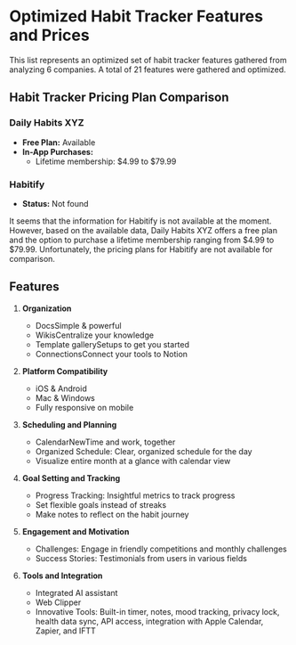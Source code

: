 # Optimized Habit Tracker Features and Prices

This list represents an optimized set of habit tracker features gathered from analyzing 6 companies. A total of 21 features were gathered and optimized.

## Habit Tracker Pricing Plan Comparison

### Daily Habits XYZ
- **Free Plan:** Available
- **In-App Purchases:** 
  - Lifetime membership: $4.99 to $79.99

### Habitify
- **Status:** Not found

It seems that the information for Habitify is not available at the moment. However, based on the available data, Daily Habits XYZ offers a free plan and the option to purchase a lifetime membership ranging from $4.99 to $79.99. Unfortunately, the pricing plans for Habitify are not available for comparison.

## Features
1. **Organization**
   - DocsSimple & powerful
   - WikisCentralize your knowledge
   - Template gallerySetups to get you started
   - ConnectionsConnect your tools to Notion

2. **Platform Compatibility**
   - iOS & Android
   - Mac & Windows
   - Fully responsive on mobile

3. **Scheduling and Planning**
   - CalendarNewTime and work, together
   - Organized Schedule: Clear, organized schedule for the day
   - Visualize entire month at a glance with calendar view

4. **Goal Setting and Tracking**
   - Progress Tracking: Insightful metrics to track progress
   - Set flexible goals instead of streaks
   - Make notes to reflect on the habit journey

5. **Engagement and Motivation**
   - Challenges: Engage in friendly competitions and monthly challenges
   - Success Stories: Testimonials from users in various fields

6. **Tools and Integration**
   - Integrated AI assistant
   - Web Clipper
   - Innovative Tools: Built-in timer, notes, mood tracking, privacy lock, health data sync, API access, integration with Apple Calendar, Zapier, and IFTT